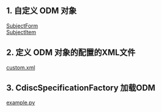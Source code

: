 ## 1. 自定义 ODM 对象
[SubjectForm]()  
[SubjectItem]()

## 2. 定义 ODM 对象的配置的XML文件
[custom.xml]()

## 3. CdiscSpecificationFactory 加载ODM
[example.py]()